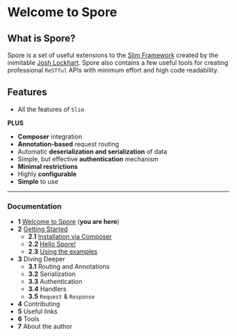 # Welcome to Spore

## What is Spore?

Spore is a set of useful extensions to the [Slim Framework](http://www.slimframework.com/) created by the inimitable [Josh Lockhart](https://twitter.com/codeguy). Spore also contains a few useful tools for creating professional `ReSTful` APIs with minimum effort and high code readability.

## Features
* All the features of `Slim`

**PLUS**

* **Composer** integration
* **Annotation-based** request routing
* Automatic **deserialization and serialization** of data
* Simple, but effective **authentication** mechanism
* **Minimal restrictions**
* Highly **configurable**
* **Simple** to use

---

### Documentation
* **1** [Welcome to Spore](01-What-is-Spore.md) (**you are here**)
* **2** [Getting Started](02-Getting-Started.md)
  * **2.1** [Installation via Composer](02-Getting-Started.md#installation-via-composer)
  * **2.2** [Hello Spore!](02-Getting-Started.md#hello-spore)
  * **2.3** [Using the examples](02-Getting-Started.md#using-the-examples)
* **3** Diving Deeper
  * **3.1** Routing and Annotations
  * **3.2** Serialization
  * **3.3** Authentication
  * **3.4** Handlers
  * **3.5** `Request` & `Response`
* **4** Contributing
* **5** Useful links
* **6** Tools
* **7** About the author

